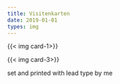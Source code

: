 ```yaml
---
title: Visitenkarten
date: 2019-01-01
types: img
---
```

{{< img card-1>}}

{{< img card-3>}}
<!--more-->
set and printed with lead type by me
